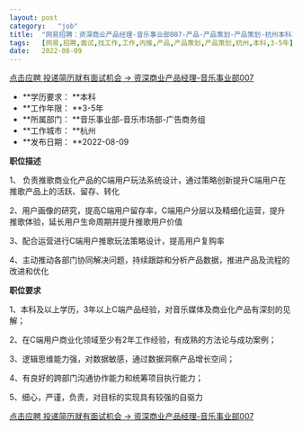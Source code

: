 ```yaml
---
layout:	post
category:	"job"
title:	"网易招聘：资深商业产品经理-音乐事业部007-产品-产品策划-产品策划-杭州本科3-5年"
tags:	[网易,招聘,面试,找工作,工作,内推,产品,产品策划,产品策划,杭州,本科,3-5年]
date:	2022-08-09
---
```


[点击应聘 投递简历就有面试机会 ->  资深商业产品经理-音乐事业部007](http://mobile.bole.netease.com/bole/boleDetail?id=41472&employeeId=346f03c3cda5f04c&key=all)



- **学历要求： **本科
- **工作年限： **3-5年
- **所属部门： **音乐事业部-音乐市场部-广告商务组
- **工作城市： **杭州
- **发布日期： **2022-08-09



**职位描述**

1、 负责推歌商业化产品的C端用户玩法系统设计，通过策略创新提升C端用户在推歌产品上的活跃、留存、转化

2、用户画像的研究，提高C端用户留存率，C端用户分层以及精细化运营，提升推歌体验，延长用户生命周期并提升推歌用户价值

3、配合运营进行C端用户推歌玩法策略设计，提高用户复购率

4、主动推动各部门协同解决问题，持续跟踪和分析产品数据，推进产品及流程的改进和优化



**职位要求**

1、本科及以上学历，3年以上C端产品经验，对音乐媒体及商业化产品有深刻的见解；

2、在C端用户商业化领域至少有2年工作经验，有成熟的方法论与成功案例；

3、逻辑思维能力强，对数据敏感，通过数据洞察产品增长空间；

4、有良好的跨部门沟通协作能力和统筹项目执行能力；

5、细心，严谨，负责，对目标的实现具有较强的自驱力



[点击应聘 投递简历就有面试机会 ->  资深商业产品经理-音乐事业部007](http://mobile.bole.netease.com/bole/boleDetail?id=41472&employeeId=346f03c3cda5f04c&key=all)